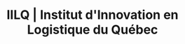 ---
title: "IILQ | Institut d'Innovation en Logistique du Québec"
descripton: "L'IILQ vous offre des services d'aide technique, de recherche appliquée, de formation et de sensibilisation dans le domaine de la logistique auprès des PME du Québec."
titre: IILQ
image: ""
slider:
  - img: "/img/Accueil-carroussel-formation.jpg"
    toptxt: >-
      Découvrez nos ateliers</br>et formations
    bottomtxt: >-
      afin d'augmenter votre productivité.
    layout: 1
    order: 1
    link: ateliersPage
  - img: "/img/Accueil-carroussel-blogue.jpg"
    toptxt: >-
      Curieux d'en apprendre sur l'innovation logistique ?
    bottomtxt: >-
      Consultez nos articles </br>sur le blogue !
    layout: 2
    order: 2
    link: articlesPage
  - img: "/img/Accueil-carroussel-logistic.jpg"
    toptxt: >-
      Atteignez le plein potentiel</br> de votre entreprise grâce à la
    bottomtxt: >-
      Logistic 4.0 ?
    layout: 2
    order: 3
    link: logisticPage
  - img: "/img/Accueil-carroussel-maillon.jpg"
    toptxt: >-
      Nous veillons à optimiser </br>votre chaîne logistique,
    bottomtxt: >-
      un maillon à la fois.
    layout: 2
    order: 4
    link: contactPage
  - img: "/img/Accueil-carroussel-infolettre.jpg"
    toptxt: >-
      Apprenez-en plus avec
    bottomtxt: >-
      notre infolettre
    layout: 2
    order: 5
    link: contactPage
introtext: >-
  # Qui sommes nous...

  Nous sommes un centre collégial de transfert de technologie (CCTT) et de recherche en logistique.</br>
  Nous sommes à l'affût des tendances et implantons l'innovation.</br>
  Nous sommes au service des PME du Québec ! 
section2:
  title1: "Innovation"
  title2: "Transfert"
  title3: "Logistic 4.0"
boites: 
  boite1:
    img: /img/Accueil-faites-mieux.jpg
    title: Faites mieux avec moins, grâce à l'intelligence matérielle
  boite2:
    img: /img/Accueil-conference.jpg
    title: Découvrez nos ateliers et conférences
  boite3:
    img: /img/Accueil-blogue.jpg
    title: Découvrir notre blogue
  boite4:
    img: /img/Accueil-contact.jpg
    title: Contactez notre équipe
---